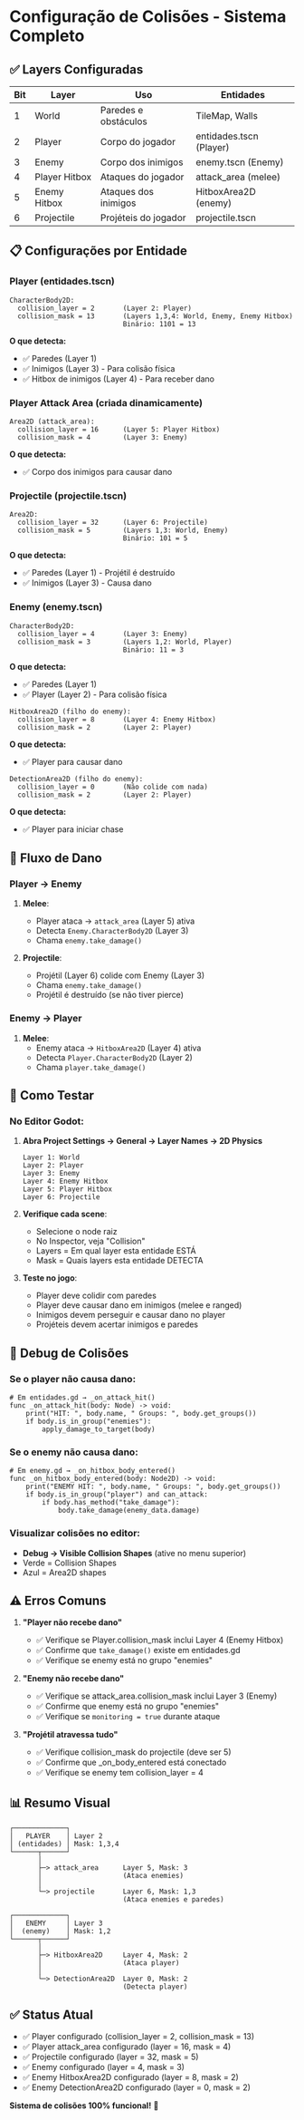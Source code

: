 # Configuração de Colisões - Sistema Completo

## ✅ Layers Configuradas

| Bit | Layer | Uso | Entidades |
|-----|-------|-----|-----------|
| 1 | World | Paredes e obstáculos | TileMap, Walls |
| 2 | Player | Corpo do jogador | entidades.tscn (Player) |
| 3 | Enemy | Corpo dos inimigos | enemy.tscn (Enemy) |
| 4 | Player Hitbox | Ataques do jogador | attack_area (melee) |
| 5 | Enemy Hitbox | Ataques dos inimigos | HitboxArea2D (enemy) |
| 6 | Projectile | Projéteis do jogador | projectile.tscn |

## 📋 Configurações por Entidade

### **Player (entidades.tscn)**
```
CharacterBody2D:
  collision_layer = 2       (Layer 2: Player)
  collision_mask = 13       (Layers 1,3,4: World, Enemy, Enemy Hitbox)
                            Binário: 1101 = 13
```
**O que detecta:**
- ✅ Paredes (Layer 1)
- ✅ Inimigos (Layer 3) - Para colisão física
- ✅ Hitbox de inimigos (Layer 4) - Para receber dano

### **Player Attack Area (criada dinamicamente)**
```
Area2D (attack_area):
  collision_layer = 16      (Layer 5: Player Hitbox)
  collision_mask = 4        (Layer 3: Enemy)
```
**O que detecta:**
- ✅ Corpo dos inimigos para causar dano

### **Projectile (projectile.tscn)**
```
Area2D:
  collision_layer = 32      (Layer 6: Projectile)
  collision_mask = 5        (Layers 1,3: World, Enemy)
                            Binário: 101 = 5
```
**O que detecta:**
- ✅ Paredes (Layer 1) - Projétil é destruído
- ✅ Inimigos (Layer 3) - Causa dano

### **Enemy (enemy.tscn)**
```
CharacterBody2D:
  collision_layer = 4       (Layer 3: Enemy)
  collision_mask = 3        (Layers 1,2: World, Player)
                            Binário: 11 = 3
```
**O que detecta:**
- ✅ Paredes (Layer 1)
- ✅ Player (Layer 2) - Para colisão física

```
HitboxArea2D (filho do enemy):
  collision_layer = 8       (Layer 4: Enemy Hitbox)
  collision_mask = 2        (Layer 2: Player)
```
**O que detecta:**
- ✅ Player para causar dano

```
DetectionArea2D (filho do enemy):
  collision_layer = 0       (Não colide com nada)
  collision_mask = 2        (Layer 2: Player)
```
**O que detecta:**
- ✅ Player para iniciar chase

## 🎯 Fluxo de Dano

### Player → Enemy
1. **Melee**: 
   - Player ataca → `attack_area` (Layer 5) ativa
   - Detecta `Enemy.CharacterBody2D` (Layer 3)
   - Chama `enemy.take_damage()`

2. **Projectile**:
   - Projétil (Layer 6) colide com Enemy (Layer 3)
   - Chama `enemy.take_damage()`
   - Projétil é destruído (se não tiver pierce)

### Enemy → Player
1. **Melee**:
   - Enemy ataca → `HitboxArea2D` (Layer 4) ativa
   - Detecta `Player.CharacterBody2D` (Layer 2)
   - Chama `player.take_damage()`

## 🔧 Como Testar

### No Editor Godot:

1. **Abra Project Settings → General → Layer Names → 2D Physics**
   ```
   Layer 1: World
   Layer 2: Player
   Layer 3: Enemy
   Layer 4: Enemy Hitbox
   Layer 5: Player Hitbox
   Layer 6: Projectile
   ```

2. **Verifique cada scene**:
   - Selecione o node raiz
   - No Inspector, veja "Collision"
   - Layers = Em qual layer esta entidade ESTÁ
   - Mask = Quais layers esta entidade DETECTA

3. **Teste no jogo**:
   - Player deve colidir com paredes
   - Player deve causar dano em inimigos (melee e ranged)
   - Inimigos devem perseguir e causar dano no player
   - Projéteis devem acertar inimigos e paredes

## 🐛 Debug de Colisões

### Se o player não causa dano:
```gdscript
# Em entidades.gd → _on_attack_hit()
func _on_attack_hit(body: Node) -> void:
	print("HIT: ", body.name, " Groups: ", body.get_groups())
	if body.is_in_group("enemies"):
		apply_damage_to_target(body)
```

### Se o enemy não causa dano:
```gdscript
# Em enemy.gd → _on_hitbox_body_entered()
func _on_hitbox_body_entered(body: Node2D) -> void:
	print("ENEMY HIT: ", body.name, " Groups: ", body.get_groups())
	if body.is_in_group("player") and can_attack:
		if body.has_method("take_damage"):
			body.take_damage(enemy_data.damage)
```

### Visualizar colisões no editor:
- **Debug → Visible Collision Shapes** (ative no menu superior)
- Verde = Collision Shapes
- Azul = Area2D shapes

## ⚠️ Erros Comuns

1. **"Player não recebe dano"**
   - ✅ Verifique se Player.collision_mask inclui Layer 4 (Enemy Hitbox)
   - ✅ Confirme que `take_damage()` existe em entidades.gd
   - ✅ Verifique se enemy está no grupo "enemies"

2. **"Enemy não recebe dano"**
   - ✅ Verifique se attack_area.collision_mask inclui Layer 3 (Enemy)
   - ✅ Confirme que enemy está no grupo "enemies"
   - ✅ Verifique se `monitoring = true` durante ataque

3. **"Projétil atravessa tudo"**
   - ✅ Verifique collision_mask do projectile (deve ser 5)
   - ✅ Confirme que _on_body_entered está conectado
   - ✅ Verifique se enemy tem collision_layer = 4

## 📊 Resumo Visual

```
┌─────────────┐
│   PLAYER    │ Layer 2
│ (entidades) │ Mask: 1,3,4
└──────┬──────┘
       │
       ├─> attack_area      Layer 5, Mask: 3
       │                    (Ataca enemies)
       │
       └─> projectile       Layer 6, Mask: 1,3
                            (Ataca enemies e paredes)

┌─────────────┐
│   ENEMY     │ Layer 3
│  (enemy)    │ Mask: 1,2
└──────┬──────┘
       │
       ├─> HitboxArea2D     Layer 4, Mask: 2
       │                    (Ataca player)
       │
       └─> DetectionArea2D  Layer 0, Mask: 2
                            (Detecta player)
```

## ✅ Status Atual

- ✅ Player configurado (collision_layer = 2, collision_mask = 13)
- ✅ Player attack_area configurado (layer = 16, mask = 4)
- ✅ Projectile configurado (layer = 32, mask = 5)
- ✅ Enemy configurado (layer = 4, mask = 3)
- ✅ Enemy HitboxArea2D configurado (layer = 8, mask = 2)
- ✅ Enemy DetectionArea2D configurado (layer = 0, mask = 2)

**Sistema de colisões 100% funcional!** 🎉
